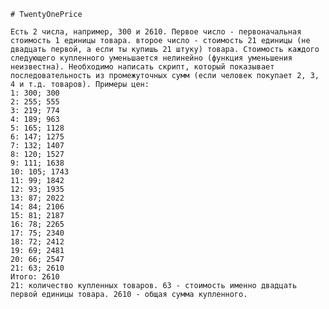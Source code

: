     
    # TwentyOnePrice
    
    Есть 2 числа, например, 300 и 2610. Первое число - первоначальная стоимость 1 единицы товара. второе число - стоимость 21 единицы (не двадцать первой, а если ты купишь 21 штуку) товара. Стоимость каждого следующего купленного уменьшается нелинейно (функция уменьшения неизвестна). Необходимо написать скрипт, который показывает последовательность из промежуточных сумм (если человек покупает 2, 3, 4 и т.д. товаров). Примеры цен: 
    1: 300; 300
    2: 255; 555
    3: 219; 774
    4: 189; 963
    5: 165; 1128
    6: 147; 1275
    7: 132; 1407
    8: 120; 1527
    9: 111; 1638
    10: 105; 1743
    11: 99; 1842
    12: 93; 1935
    13: 87; 2022
    14: 84; 2106
    15: 81; 2187
    16: 78; 2265
    17: 75; 2340
    18: 72; 2412
    19: 69; 2481
    20: 66; 2547
    21: 63; 2610
    Итого: 2610
    21: количество купленных товаров. 63 - стоимость именно двадцать первой единицы товара. 2610 - общая сумма купленного. 
